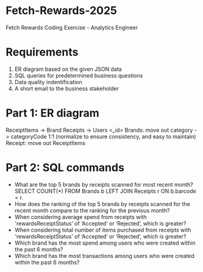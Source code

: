 # Fetch-Rewards-2025
Fetch Rewards Coding Exercise - Analytics Engineer

# Requirements
1. ER diagram based on the given JSON data
2. SQL queries for predetermined business questions
3. Data quality indentification
4. A short email to the business stakeholder

# Part 1: ER diagram

ReceiptItems <rewardsReceiptItemList> -> Brand <barcode>
Receipts <userId> -> Users <_id>
Brands: move out category -> categoryCode 1:1 (normalize to ensure consistency, and easy to maintain)
Receipt: move out ReceiptItems

# Part 2: SQL commands
* What are the top 5 brands by receipts scanned for most recent month?
SELECT COUNT(*) FROM Brands b LEFT JOIN Receipts r ON b.barcode = r.
* How does the ranking of the top 5 brands by receipts scanned for the recent month compare to the ranking for the previous month?
* When considering average spend from receipts with 'rewardsReceiptStatus’ of ‘Accepted’ or ‘Rejected’, which is greater?
* When considering total number of items purchased from receipts with 'rewardsReceiptStatus’ of ‘Accepted’ or ‘Rejected’, which is greater?
* Which brand has the most spend among users who were created within the past 6 months?
* Which brand has the most transactions among users who were created within the past 6 months?